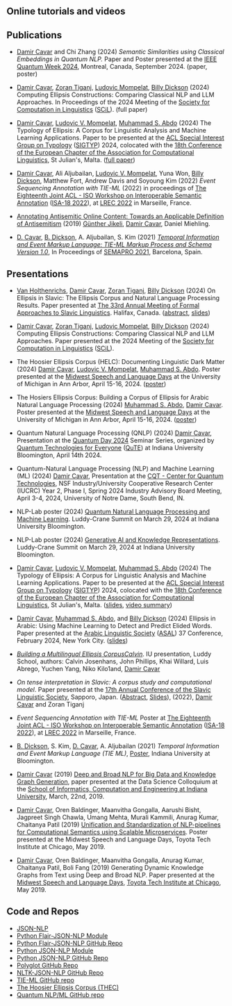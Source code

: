 ## Online tutorials and videos


## Publications

- [Damir Cavar] and Chi Zhang (2024) *Semantic Similarities using Classical Embeddings in Quantum NLP.* Paper and Poster presented at the [IEEE Quantum Week 2024](https://qce.quantum.ieee.org/2024/), Montreal, Canada, September 2024. (paper, poster)

- [Damir Cavar], [Zoran Tiganj], [Ludovic Mompelat], [Billy Dickson] (2024) Computing Ellipsis Constructions: Comparing Classical NLP and LLM Approaches. In Proceedings of the 2024 Meeting of the [Society for Computation in Linguistics](https://sites.uci.edu/scil2024/) ([SCiL](https://sites.uci.edu/scil2024/)). (full paper)

- [Damir Cavar], [Ludovic V. Mompelat], [Muhammad S. Abdo] (2024) The Typology of Ellipsis: A Corpus for Linguistic Analysis and Machine Learning Applications. Paper to be presented at the [ACL Special Interest Group on Typology](https://sigtyp.github.io/) ([SIGTYP](https://sigtyp.github.io/)) 2024, colocated with the [18th Conference of the European Chapter of the Association for Computational Linguistics](https://2024.eacl.org/), St Julian's, Malta. ([full paper](https://aclanthology.org/2024.sigtyp-1.6/))

- [Damir Cavar], Ali Aljubailan, [Ludovic V. Mompelat], Yuna Won, [Billy Dickson], Matthew Fort, Andrew Davis and Soyoung Kim (2022) *Event Sequencing Annotation with TIE-ML* (2022) in proceedings of [The Eighteenth Joint ACL - ISO Workshop on Interoperable Semantic Annotation](https://sigsem.uvt.nl/isa18/) ([ISA-18 2022](https://sigsem.uvt.nl/isa18/)), at [LREC 2022](https://lrec2022.lrec-conf.org/en/) in Marseille, France.

- [Annotating Antisemitic Online Content: Towards an  Applicable Definition of Antisemitism](https://arxiv.org/ftp/arxiv/papers/1910/1910.01214.pdf) (2019) [Günther Jikeli], [Damir Cavar], Daniel Miehling.

- [D. Cavar], [B. Dickson], A. Aljubailan, S. Kim (2021) *[Temporal Information and Event Markup Language: TIE-ML Markup Process and Schema Version 1.0](https://arxiv.org/abs/2109.13892)*, In Proceedings of [SEMAPRO 2021](https://www.iaria.org/conferences2021/SEMAPRO21.html), Barcelona, Spain.


## Presentations

- [Van Holthenrichs], [Damir Cavar], [Zoran Tiganj], [Billy Dickson] (2024) On Ellipsis in Slavic: The Ellipsis Corpus and Natural Language Processing Results. Paper presented at [The 33rd Annual Meeting of Formal Approaches to Slavic Linguistics](https://sites.google.com/view/fasl33). Halifax, Canada. ([abstract](/publications/NLP_Corpus_of_Ellipsis_Modelling_Ellipsis_Slavic-2.pdf), [slides](/publications/Ellipsis_IU_FASL.pdf))

- [Damir Cavar], [Zoran Tiganj], [Ludovic Mompelat], [Billy Dickson] (2024) Computing Ellipsis Constructions: Comparing Classical NLP and LLM Approaches. Paper presented at the 2024 Meeting of the [Society for Computation in Linguistics](https://sites.uci.edu/scil2024/) ([SCiL](https://sites.uci.edu/scil2024/)).

- The Hoosier Ellipsis Corpus (HELC): Documenting Linguistic Dark Matter (2024) [Damir Cavar], [Ludovic V. Mompelat], [Muhammad S. Abdo]. Poster presented at the [Midwest Speech and Language Days](https://ai.engin.umich.edu/news/midwest-speech-and-language-days/) at the University of Michigan in Ann Arbor, April 15-16, 2024. ([poster](/publications/IU_Poster_1_MSLD_2024.pdf))

- The Hosiers Ellipsis Corpus: Building a Corpus of Ellipsis for Arabic Natural Language Processing (2024) [Muhammad S. Abdo], [Damir Cavar]. Poster presented at the [Midwest Speech and Language Days](https://ai.engin.umich.edu/news/midwest-speech-and-language-days/) at the University of Michigan in Ann Arbor, April 15-16, 2024. ([poster](/publications/IU_Poster_2_MSLD_2024.pdf))

- Quantum Natural Language Processing (QNLP) (2024) [Damir Cavar], Presentation at the [Quantum Day 2024](/quantumnlp/QuantumDayIUQuTE2024.png) Seminar Series, organized by [Quantum Technologies for Everyone](https://beinvolved.indiana.edu/organization/qute) ([QuTE](https://beinvolved.indiana.edu/organization/qute)) at Indiana University Bloomington, April 14th 2024.

- Quantum-Natural Language Processing (NLP) and Machine Learning (ML) (2024) [Damir Cavar], Presentation at the [CQT - Center for Quantum Technologies](https://www.purdue.edu/cqt/), NSF Industry/University Cooperative Research Center (IUCRC) Year 2, Phase I, Spring 2024 Industry Advisory Board Meeting, April 3-4, 2024, University of Notre Dame, South Bend, IN.

- NLP-Lab poster (2024) [Quantum Natural Language Processing and Machine Learning](/publications/NLP_Lab_Quantum_Poster_2024.pdf). Luddy-Crane Summit on March 29, 2024 at Indiana University Bloomington.

- NLP-Lab poster (2024) [Generative AI and Knowledge Representations](/publications/NLP_Lab_LLM_KG_Poster_2024.pdf). Luddy-Crane Summit on March 29, 2024 at Indiana University Bloomington.

- [Damir Cavar], [Ludovic V. Mompelat], [Muhammad S. Abdo] (2024) The Typology of Ellipsis: A Corpus for Linguistic Analysis and Machine Learning Applications. Paper to be presented at the [ACL Special Interest Group on Typology](https://sigtyp.github.io/) ([SIGTYP](https://sigtyp.github.io/)) 2024, colocated with the [18th Conference of the European Chapter of the Association for Computational Linguistics](https://2024.eacl.org/), St Julian's, Malta. ([slides](Ellipsis_IU.pdf), [video summary](https://youtu.be/P_w4kZmArqY))

- [Damir Cavar], [Muhammad S. Abdo], and [Billy Dickson] (2024) Ellipsis in Arabic: Using Machine Learning to Detect and Predict Elided Words. Paper presented at the [Arabic Linguistic Society](https://arabic-linguistics-society.uwm.edu/annual-symposia-on-arabic-linguistics/guidelines-for-writing-abstracts/) ([ASAL](https://arabic-linguistics-society.uwm.edu/annual-symposia-on-arabic-linguistics/guidelines-for-writing-abstracts/)) 37 Conference, February 2024, New York City. ([slides](/publications/Ellipsis_IU.pdf))

- *[Building a Multilingual Ellipsis CorpusCalvin](/publications/Poster_UG_Ellipsis_Nov_2023.pdf)*. IU presentation, Luddy School, authors: Calvin Josenhans, John Phillips, Khai Willard, Luis Abrego, Yuchen Yang, Niko Kilo1and, [Damir Cavar]

- *On tense interpretation in Slavic: A corpus study and computational model*. Paper presented at the [17th Annual Conference of the Slavic Linguistic Society](https://sites.google.com/elms.hokudai.ac.jp/sls2021), Sapporo, Japan. ([Abstract](https://doc-14-7s-docs.googleusercontent.com/docs/securesc/gn4g3ht74ladj30feaeni6ib2bl5c1o5/70rvdo1h31c9k4p1gcnoa8plqaagk6ta/1663590075000/04054392440468297751/10576263158268115293/10xvF8jQgvTsmAitkbJKg71sUTRtnYmPP?ax=ALW9-sBNgyuxXQW7YgUV8l5QBHcNB8u3cAOObe4cVJziKuN-JqkgNwTSE36oxXsU2qtsFk9G9T8bksrMMDfOraZ3lk9Wl6KUeeYQSh0lSBEVUTs5IqlloNbmlWIrjyfiXmlLcMg6F9AITuEcuEwErYaolrwVJpQ3lefChjdN1nY4RYKkON4yF5U4Wex5MIJTcqoayRfAHlOrVo7b492ZWRbNvgpi2rBuksXzcOs8tU07b4RC01A9BD7vOMFtwcQtCGq4xWTPMM6at9ftisAE5ZLj-w5wou-OrzG_TY_4gcxP05vLWwP-xr49ycD0OC2kjOyZKLYU67gy7LtQpciDuW-4u-yB4F6pvGdAa9e90FACAFQ9KKEXLGyt8mVJQryFNtn8y4jHtF2eRc-4jCsa8dAEwdGYf578nHRJAjSdFXXfyo_LSfXFGDoptDPyg1jgxIsqNk5xVNd3b1MIrfBykwL-rHdT_kjCwh_plFY4tYFBxX8zvgfLdaMpJ7tqHqc0dgU3suYxKOlzZwNmX652kKiyUuPaAPL4uYsjchPDnOWXMjIrg82ICPCBnSywkjQAiLjlk0eNIVGSkX0txvStigb8s3vYiZWWzxQXTzdqHdl7YGn54qWljkIb2r8mnjiAdzn4IAcOd7yur9U_w8DuttBVxwBCB2KFiV-9CC7WG6oQw_Gxcv9Z-tfY6ksz4hdIwHcUlfWa4ExPugOJsFGS&uuid=d698703a-a203-4252-aa10-f7fe9aecdcad&authuser=0&nonce=1v5imqjv4s9jm&user=10576263158268115293&hash=4oolaiu07s8rfhn0qtjmuu7bo38vd9ra), [Slides](/timeevents/SLS-2022-Presentation.pdf)), (2022), [Damir Cavar] and Zoran Tiganj 

- *Event Sequencing Annotation with TIE-ML* Poster at [The Eighteenth Joint ACL - ISO Workshop on Interoperable Semantic Annotation](https://sigsem.uvt.nl/isa18/) ([ISA-18 2022](https://sigsem.uvt.nl/isa18/)), at [LREC 2022](https://lrec2022.lrec-conf.org/en/) in Marseille, France.

- [B. Dickson], S. Kim, [D. Cavar], A. Aljubailan (2021) *Temporal Information and Event Markup Language (TIE ML)*, [Poster](/timeevents/TIEML_Poster_8_27.pdf), Indiana University at Bloomington.

- [Damir Cavar] (2019) [Deep and Broad NLP for Big Data and Knowledge Graph Generation](/publications/Deep_and_Broad_NLP_for_Big_Data_and_Knowledge_Graph_Generation.pdf), paper presented at the Data Science Colloquium at the [School of Informatics, Computation and Engineering at Indiana University](https://sice.indiana.edu/), March, 22nd, 2019.

- [Damir Cavar], Oren Baldinger, Maanvitha Gongalla, Aarushi Bisht, Jagpreet Singh Chawla, Umang Mehta, Murali Kammili, Anurag Kumar, Chaitanya Patil (2019) [Unification and Standardization of NLP-pipelines for Computational Semantics using Scalable Microservices](/publications/TTI_Chicago_Poster_2019.pdf). Poster presented at the Midwest Speech and Language Days, Toyota Tech Institute at Chicago, May 2019.

- [Damir Cavar], Oren Baldinger, Maanvitha Gongalla,  Anurag Kumar, Chaitanya Patil, Boli Fang (2019) Generating Dynamic Knowledge Graphs from Text using Deep and Broad NLP. Paper presented at the [Midwest Speech and Language Days](https://ttic.uchicago.edu/~kgimpel/MSLD2019.html), [Toyota Tech Institute at Chicago](https://www.ttic.edu/), May 2019.


## Code and Repos

- [JSON-NLP]
- [Python Flair-JSON-NLP Module](https://pypi.org/project/flairjsonnlp/)
- [Python Flair-JSON-NLP GitHub Repo](https://github.com/dcavar/Flair-JSON-NLP)
- [Python JSON-NLP Module](https://pypi.org/project/pyjsonnlp/)
- [Python JSON-NLP GitHub Repo](https://github.com/dcavar/Py-JSON-NLP)
- [Polyglot GitHub Repo](https://github.com/dcavar/Polyglot-JSON-NLP)
- [NLTK-JSON-NLP GitHub Repo](https://github.com/dcavar/NLTK-JSON-NLP)
- [TIE-ML GitHub repo](https://github.com/dcavar/tieml)
- [The Hoosier Ellipsis Corpus (THEC)](https://github.com/dcavar/hoosierellipsiscorpus)
- [Quantum NLP/ML GitHub repo](https://github.com/dcavar/q)


[D. Cavar]: http://damir.cavar.me/ "Damir Cavar"
[Damir Cavar]: http://damir.cavar.me/ "Damir Cavar"
[B. Dickson]: https://www.linkedin.com/in/billy-dickson/ "Billy Dickson"
[Billy Dickson]: https://www.linkedin.com/in/billy-dickson/ "Billy Dickson"
[Günther Jikeli]: https://news.iu.edu/iu-experts/profile/m/297/jikeli-gunther "Günther Jikeli"
[Van Holthenrichs]: https://russian.indiana.edu/about/instructors/holthenrichs-van.html "Van Holthenrichs"
[Ludovic V. Mompelat]: https://www.linkedin.com/in/ludovic-mompelat-8a1960b8/ "Ludovic V. Mompelat"
[Ludovic Mompelat]: https://www.linkedin.com/in/ludovic-mompelat-8a1960b8/ "Ludovic V. Mompelat"
[Muhammad S. Abdo]: https://www.linkedin.com/in/muhsabrys/ "Muhammad S. Abdo"
[Zoran Tiganj]: https://homes.luddy.indiana.edu/ztiganj/ "Zoran Tiganj"
[JSON-NLP]: https://github.com/dcavar/JSON-NLP "JSON-NLP"

